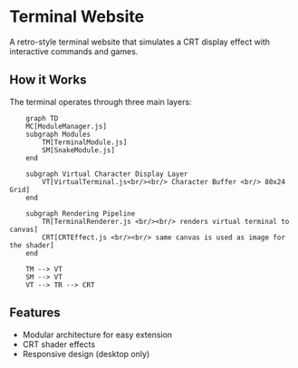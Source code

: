# Terminal Website

A retro-style terminal website that simulates a CRT display effect with interactive commands and games.

## How it Works

The terminal operates through three main layers:

```mermaid
    graph TD
    MC[ModuleManager.js]
    subgraph Modules 
        TM[TerminalModule.js]
        SM[SnakeModule.js]
    end

    subgraph Virtual Character Display Layer
        VT[VirtualTerminal.js<br/><br/> Character Buffer <br/> 80x24 Grid]
    end

    subgraph Rendering Pipeline
        TR[TerminalRenderer.js <br/><br/> renders virtual terminal to canvas]
        CRT[CRTEffect.js <br/><br/> same canvas is used as image for the shader]
    end

    TM --> VT
    SM --> VT
    VT --> TR --> CRT
```


## Features

- Modular architecture for easy extension
- CRT shader effects
- Responsive design (desktop only)
